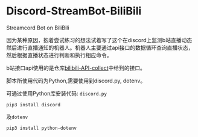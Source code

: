 # Discord-StreamBot-BiliBili
Streamcord Bot on BiliBili

因为某种原因，抱着尝试练习的想法试着写了这个在discord上监测b站直播动态然后进行直播通知的机器人。机器人主要通过api接口的数据循环查询直播状态，然后根据直播状态进行判断和执行相应命令。

b站接口api使用的是仓库[bilibili-API-collect](https://github.com/SocialSisterYi/bilibili-API-collect/)中给到的接口。

脚本所使用代码为Python,需要使用到discord.py, dotenv。

可通过使用Python库安装代码:
`discord.py`
```
pip3 install discord
```
及`dotenv`
```
pip3 install python-dotenv
```
